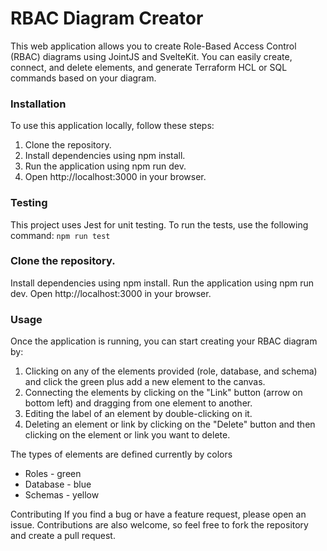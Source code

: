 # RBAC Diagram Creator

This web application allows you to create Role-Based Access Control (RBAC) diagrams using JointJS and SvelteKit. You can easily create, connect, and delete elements, and generate Terraform HCL or SQL commands based on your diagram.

### Installation

To use this application locally, follow these steps:

1. Clone the repository.
2. Install dependencies using npm install.
3. Run the application using npm run dev.
4. Open http://localhost:3000 in your browser.

### Testing

This project uses Jest for unit testing. To run the tests, use the following command:
`npm run test`

### Clone the repository.

Install dependencies using npm install.
Run the application using npm run dev.
Open http://localhost:3000 in your browser.

### Usage

Once the application is running, you can start creating your RBAC diagram by:

1. Clicking on any of the elements provided (role, database, and schema) and click the green plus add a new element to the canvas.
2. Connecting the elements by clicking on the "Link" button (arrow on bottom left) and dragging from one element to another.
3. Editing the label of an element by double-clicking on it.
4. Deleting an element or link by clicking on the "Delete" button and then clicking on the element or link you want to delete.

The types of elements are defined currently by colors

- Roles - green
- Database - blue
- Schemas - yellow

Contributing
If you find a bug or have a feature request, please open an issue. Contributions are also welcome, so feel free to fork the repository and create a pull request.
